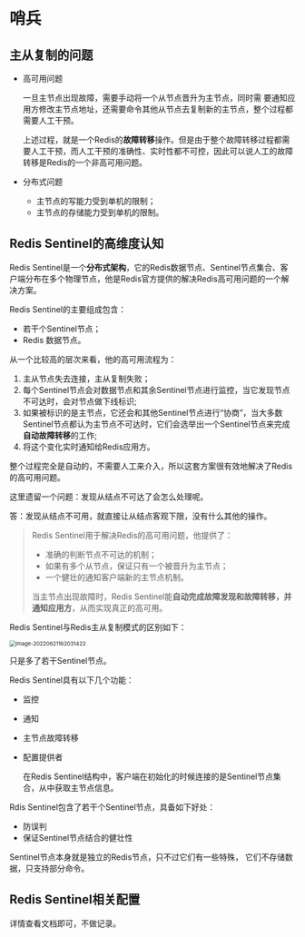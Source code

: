 # 哨兵

## 主从复制的问题

* 高可用问题

  一旦主节点出现故障，需要手动将一个从节点晋升为主节点，同时需 要通知应用方修改主节点地址，还需要命令其他从节点去复制新的主节点，整个过程都需要人工干预。

  上述过程，就是一个Redis的**故障转移**操作。但是由于整个故障转移过程都需要人工干预，而人工干预的准确性、实时性都不可控，因此可以说人工的故障转移是Redis的一个非高可用问题。

* 分布式问题
  * 主节点的写能力受到单机的限制；
  * 主节点的存储能力受到单机的限制。



## Redis Sentinel的高维度认知

Redis Sentinel是一个**分布式架构**，它的Redis数据节点、Sentinel节点集合、客户端分布在多个物理节点，他是Redis官方提供的解决Redis高可用问题的一个解决方案。



Redis Sentinel的主要组成包含：

* 若干个Sentinel节点；
* Redis 数据节点。



从一个比较高的层次来看，他的高可用流程为：

1. 主从节点失去连接，主从复制失败；
2. 每个Sentinel节点会对数据节点和其余Sentinel节点进行监控，当它发现节点不可达时，会对节点做下线标识;
3. 如果被标识的是主节点，它还会和其他Sentinel节点进行“协商”，当大多数Sentinel节点都认为主节点不可达时，它们会选举出一个Sentinel节点来完成**自动故障转移**的工作;
4. 将这个变化实时通知给Redis应用方。

整个过程完全是自动的，不需要人工来介入，所以这套方案很有效地解决了Redis的高可用问题。

这里遗留一个问题：发现从结点不可达了会怎么处理呢。

答：发现从结点不可用，就直接让从结点客观下限，没有什么其他的操作。



>  Redis Sentinel用于解决Redis的高可用问题，他提供了：
>
> * 准确的判断节点不可达的机制；
> * 如果有多个从节点，保证只有一个被晋升为主节点；
> * 一个健壮的通知客户端新的主节点机制。
>
> 当主节点出现故障时，Redis Sentinel能**自动完成故障发现和故障转移，并通知应用方**，从而实现真正的高可用。





Redis Sentinel与Redis主从复制模式的区别如下：

<img src="Redis的哨兵.assets/image-20220621162031422.png" alt="image-20220621162031422" style="zoom: 67%;" />

只是多了若干Sentinel节点。



Redis Sentinel具有以下几个功能：

* 监控

* 通知

* 主节点故障转移

* 配置提供者

  在Redis Sentinel结构中，客户端在初始化的时候连接的是Sentinel节点集合，从中获取主节点信息。



Rdis Sentinel包含了若干个Sentinel节点，具备如下好处：

* 防误判
* 保证Sentinel节点结合的健壮性

Sentinel节点本身就是独立的Redis节点，只不过它们有一些特殊， 它们不存储数据，只支持部分命令。



## Redis Sentinel相关配置

详情查看文档即可，不做记录。















